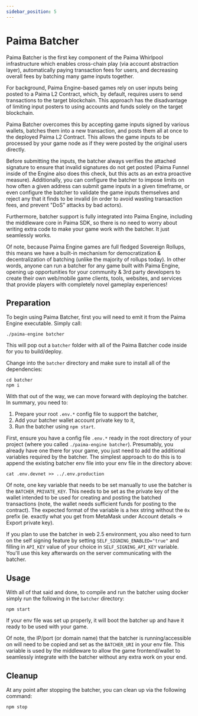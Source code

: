 ```yaml
---
sidebar_position: 5
---
```


# Paima Batcher

Paima Batcher is the first key component of the Paima Whirlpool infrastructure which enables cross-chain play (via account abstraction layer), automatically paying transaction fees for users, and decreasing overall fees by batching many game inputs together.

For background, Paima Engine-based games rely on user inputs being posted to a Paima L2 Contract, which, by default, requires users to send transactions to the target blockchain. This approach has the disadvantage of limiting input posters to using accounts and funds solely on the target blockchain.

Paima Batcher overcomes this by accepting game inputs signed by various wallets, batches them into a new transaction, and posts them all at once to the deployed Paima L2 Contract. This allows the game inputs to be processed by your game node as if they were posted by the original users directly.

Before submitting the inputs, the batcher always verifies the attached signature to ensure that invalid signatures do not get posted (Paima Funnel inside of the Engine also does this check, but this acts as an extra proactive measure). Additionally, you can configure the batcher to impose limits on how often a given address can submit game inputs in a given timeframe, or even configure the batcher to validate the game inputs themselves and reject any that it finds to be invalid (in order to avoid wasting transaction fees, and prevent "DoS" attacks by bad actors).

Furthermore, batcher support is fully integrated into Paima Engine, including the middleware core in Paima SDK, so there is no need to worry about writing extra code to make your game work with the batcher. It just seamlessly works.

Of note, because Paima Engine games are full fledged Sovereign Rollups, this means we have a built-in mechanism for democratization & decentralization of batching (unlike the majority of rollups today). In other words, anyone can run a batcher for any game built with Paima Engine, opening up opportunities for your community & 3rd party developers to create their own web/mobile game clients, tools, websites, and services that provide players with completely novel gameplay experiences!

## Preparation

To begin using Paima Batcher, first you will need to emit it from the Paima Engine executable. Simply call:

```
./paima-engine batcher
```

This will pop out a `batcher` folder with all of the Paima Batcher code inside for you to build/deploy.

Change into the `batcher` directory and make sure to install all of the dependencies:

```
cd batcher
npm i
```

With that out of the way, we can move forward with deploying the batcher. In summary, you need to:

1. Prepare your root `.env.*` config file to support the batcher,
2. Add your batcher wallet account private key to it,
3. Run the batcher using `npm start`.

First, ensure you have a config file `.env.*` ready in the root directory of your project (where you called `./paima-engine batcher`). Presumably, you already have one there for your game, you just need to add the additional variables required by the batcher. The simplest approach to do this is to append the existing batcher env file into your env file in the directory above:

```
cat .env.devnet >> ../.env.production
```

Of note, one key variable that needs to be set manually to use the batcher is the `BATCHER_PRIVATE_KEY`. This needs to be set as the private key of the wallet intended to be used for creating and posting the batched transactions (note, the wallet needs sufficient funds for posting to the contract). The expected format of the variable is a hex string without the `0x` prefix (ie. exactly what you get from MetaMask under Account details -> Export private key).

If you plan to use the batcher in web 2.5 environment, you also need to turn on the self signing feature by setting `SELF_SIGNING_ENABLED="true"` and filling in `API_KEY` value of your choice in `SELF_SIGNING_API_KEY` variable. You'll use this key afterwards on the server communicating with the batcher.

## Usage

With all of that said and done, to compile and run the batcher using docker simply run the following in the `batcher` directory:

```
npm start
```

If your env file was set up properly, it will boot the batcher up and have it ready to be used with your game.

Of note, the IP/port (or domain name) that the batcher is running/accessible on will need to be copied and set as the `BATCHER_URI` in your env file. This variable is used by the middleware to allow the game frontend/wallet to seamlessly integrate with the batcher without any extra work on your end.

## Cleanup

At any point after stopping the batcher, you can clean up via the following command:

```
npm stop
```
